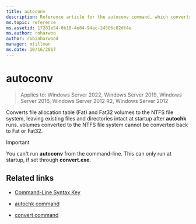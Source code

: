 ```yaml
---
title: autoconv
description: Reference article for the autoconv command, which converts file allocation table (Fat) and Fat32 volumes to the NTFS file system.
ms.topic: reference
ms.assetid: 17281e54-0b18-4e84-94ac-24586c82df4e
ms.author: roharwoo
author: robinharwood
manager: mtillman
ms.date: 10/16/2017
---
```


# autoconv

>Applies to: Windows Server 2022, Windows Server 2019, Windows Server 2016, Windows Server 2012 R2, Windows Server 2012

Converts file allocation table (Fat) and Fat32 volumes to the NTFS file system, leaving existing files and directories intact at startup after **autochk** runs. volumes converted to the NTFS file system cannot be converted back to Fat or Fat32.

> [!IMPORTANT]
> You can't run **autoconv** from the command-line. This can only run at startup, if set through **convert.exe**.

## Related links

- [Command-Line Syntax Key](command-line-syntax-key.md)

- [autochk command](autochk.md)

- [convert command](convert.md)
